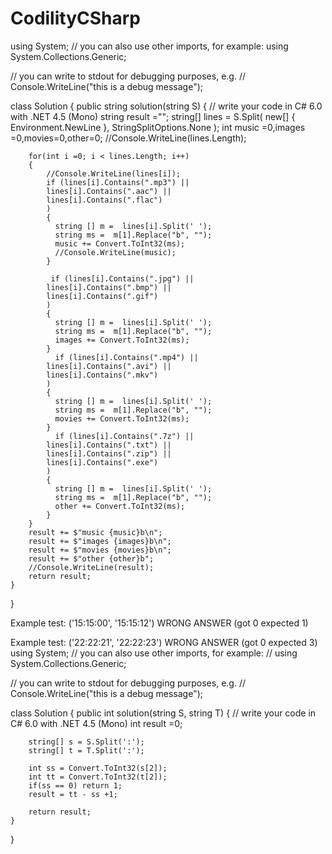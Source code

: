 # CodilityCSharp


using System;
// you can also use other imports, for example:
using System.Collections.Generic;

// you can write to stdout for debugging purposes, e.g.
// Console.WriteLine("this is a debug message");

class Solution {
    public string solution(string S) {
        // write your code in C# 6.0 with .NET 4.5 (Mono)
        string result ="";
       string[] lines = S.Split(
    new[] { Environment.NewLine },
    StringSplitOptions.None
);
         int music =0,images =0,movies=0,other=0;
        //Console.WriteLine(lines.Length);
        
        for(int i =0; i < lines.Length; i++)
        {
            //Console.WriteLine(lines[i]);
            if (lines[i].Contains(".mp3") ||
            lines[i].Contains(".aac") ||
            lines[i].Contains(".flac")
            )
            {
              string [] m =  lines[i].Split(' ');
              string ms =  m[1].Replace("b", "");
              music += Convert.ToInt32(ms);
              //Console.WriteLine(music);
            }
            
             if (lines[i].Contains(".jpg") ||
            lines[i].Contains(".bmp") ||
            lines[i].Contains(".gif")
            )
            {
              string [] m =  lines[i].Split(' ');
              string ms =  m[1].Replace("b", "");
              images += Convert.ToInt32(ms);
            }
              if (lines[i].Contains(".mp4") ||
            lines[i].Contains(".avi") ||
            lines[i].Contains(".mkv")
            )
            {
              string [] m =  lines[i].Split(' ');
              string ms =  m[1].Replace("b", "");
              movies += Convert.ToInt32(ms);
            }
              if (lines[i].Contains(".7z") ||
            lines[i].Contains(".txt") ||
            lines[i].Contains(".zip") ||
            lines[i].Contains(".exe")
            )
            {
              string [] m =  lines[i].Split(' ');
              string ms =  m[1].Replace("b", "");
              other += Convert.ToInt32(ms);
            }
        }
        result += $"music {music}b\n";
        result += $"images {images}b\n";
        result += $"movies {movies}b\n";
        result += $"other {other}b";
        //Console.WriteLine(result);
        return result;
    }
}

Example test:    ('15:15:00', '15:15:12') 
WRONG ANSWER  (got 0 expected 1) 

Example test:    ('22:22:21', '22:22:23') 
WRONG ANSWER  (got 0 expected 3) 
using System;
// you can also use other imports, for example:
// using System.Collections.Generic;

// you can write to stdout for debugging purposes, e.g.
// Console.WriteLine("this is a debug message");

class Solution {
    public int solution(string S, string T) {
        // write your code in C# 6.0 with .NET 4.5 (Mono)
        int result =0;
        
        string[] s = S.Split(':');
        string[] t = T.Split(':');
       
        int ss = Convert.ToInt32(s[2]);
        int tt = Convert.ToInt32(t[2]);
        if(ss == 0) return 1;
        result = tt - ss +1;
            
        return result;
    }
}
